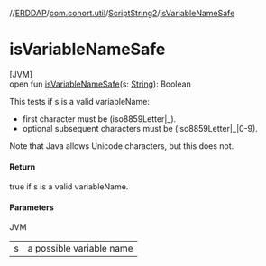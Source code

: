 //[ERDDAP](../../../index.md)/[com.cohort.util](../index.md)/[ScriptString2](index.md)/[isVariableNameSafe](is-variable-name-safe.md)

# isVariableNameSafe

[JVM]\
open fun [isVariableNameSafe](is-variable-name-safe.md)(s: [String](https://docs.oracle.com/en/java/javase/17/docs/api/java.base/java/lang/String.html)): Boolean

This tests if s is a valid variableName: 

- first character must be (iso8859Letter|_).
- optional subsequent characters must be (iso8859Letter|_|0-9).

 Note that Java allows Unicode characters, but this does not.

#### Return

true if s is a valid variableName.

#### Parameters

JVM

| | |
|---|---|
| s | a possible variable name |